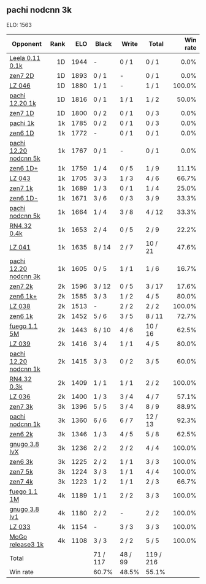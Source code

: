 ## pachi nodcnn 3k ##

ELO: 1563

Opponent | Rank | ELO | Black | Write | Total | Win rate
---------|-----:|----:|-------|-------|-------|-------:
[Leela 0.11 0.1k](Leela%200.11%200.1k.md) | 1D | 1944 | - | 0 / 1 | 0 / 1 | 0.0%
[zen7 2D](zen7%202D.md) | 1D | 1893 | 0 / 1 | - | 0 / 1 | 0.0%
[LZ 046](LZ%20046.md) | 1D | 1880 | 1 / 1 | - | 1 / 1 | 100.0%
[pachi 12.20 1k](pachi%2012.20%201k.md) | 1D | 1816 | 0 / 1 | 1 / 1 | 1 / 2 | 50.0%
[zen7 1D](zen7%201D.md) | 1D | 1800 | 0 / 2 | 0 / 1 | 0 / 3 | 0.0%
[pachi 1k](pachi%201k.md) | 1k | 1785 | 0 / 2 | 0 / 1 | 0 / 3 | 0.0%
[zen6 1D](zen6%201D.md) | 1k | 1772 | - | 0 / 1 | 0 / 1 | 0.0%
[pachi 12.20 nodcnn 5k](pachi%2012.20%20nodcnn%205k.md) | 1k | 1767 | 0 / 1 | - | 0 / 1 | 0.0%
[zen6 1D+](zen6%201D+.md) | 1k | 1759 | 1 / 4 | 0 / 5 | 1 / 9 | 11.1%
[LZ 043](LZ%20043.md) | 1k | 1705 | 3 / 3 | 1 / 3 | 4 / 6 | 66.7%
[zen7 1k](zen7%201k.md) | 1k | 1689 | 1 / 3 | 0 / 1 | 1 / 4 | 25.0%
[zen6 1D-](zen6%201D-.md) | 1k | 1671 | 3 / 6 | 0 / 3 | 3 / 9 | 33.3%
[pachi nodcnn 5k](pachi%20nodcnn%205k.md) | 1k | 1664 | 1 / 4 | 3 / 8 | 4 / 12 | 33.3%
[RN4.32 0.4k](RN4.32%200.4k.md) | 1k | 1653 | 2 / 4 | 0 / 5 | 2 / 9 | 22.2%
[LZ 041](LZ%20041.md) | 1k | 1635 | 8 / 14 | 2 / 7 | 10 / 21 | 47.6%
[pachi 12.20 nodcnn 3k](pachi%2012.20%20nodcnn%203k.md) | 1k | 1605 | 0 / 5 | 1 / 1 | 1 / 6 | 16.7%
[zen7 2k](zen7%202k.md) | 2k | 1596 | 3 / 12 | 0 / 5 | 3 / 17 | 17.6%
[zen6 1k+](zen6%201k+.md) | 2k | 1585 | 3 / 3 | 1 / 2 | 4 / 5 | 80.0%
[LZ 038](LZ%20038.md) | 2k | 1513 | - | 2 / 2 | 2 / 2 | 100.0%
[zen6 1k](zen6%201k.md) | 2k | 1452 | 5 / 6 | 3 / 5 | 8 / 11 | 72.7%
[fuego 1.1 5M](fuego%201.1%205M.md) | 2k | 1443 | 6 / 10 | 4 / 6 | 10 / 16 | 62.5%
[LZ 039](LZ%20039.md) | 2k | 1416 | 3 / 4 | 1 / 1 | 4 / 5 | 80.0%
[pachi 12.20 nodcnn 1k](pachi%2012.20%20nodcnn%201k.md) | 2k | 1415 | 3 / 3 | 0 / 2 | 3 / 5 | 60.0%
[RN4.32 0.3k](RN4.32%200.3k.md) | 2k | 1409 | 1 / 1 | 1 / 1 | 2 / 2 | 100.0%
[LZ 036](LZ%20036.md) | 2k | 1400 | 1 / 3 | 3 / 4 | 4 / 7 | 57.1%
[zen7 3k](zen7%203k.md) | 3k | 1396 | 5 / 5 | 3 / 4 | 8 / 9 | 88.9%
[pachi nodcnn 1k](pachi%20nodcnn%201k.md) | 3k | 1360 | 6 / 6 | 6 / 7 | 12 / 13 | 92.3%
[zen6 2k](zen6%202k.md) | 3k | 1346 | 1 / 3 | 4 / 5 | 5 / 8 | 62.5%
[gnugo 3.8 lvX](gnugo%203.8%20lvX.md) | 3k | 1236 | 2 / 2 | 2 / 2 | 4 / 4 | 100.0%
[zen6 3k](zen6%203k.md) | 3k | 1225 | 2 / 2 | 1 / 1 | 3 / 3 | 100.0%
[zen7 5k](zen7%205k.md) | 3k | 1224 | 3 / 3 | 1 / 1 | 4 / 4 | 100.0%
[zen7 4k](zen7%204k.md) | 3k | 1223 | 1 / 2 | 1 / 1 | 2 / 3 | 66.7%
[fuego 1.1 1M](fuego%201.1%201M.md) | 4k | 1189 | 1 / 1 | 2 / 2 | 3 / 3 | 100.0%
[gnugo 3.8 lv1](gnugo%203.8%20lv1.md) | 4k | 1180 | 2 / 2 | - | 2 / 2 | 100.0%
[LZ 033](LZ%20033.md) | 4k | 1154 | - | 3 / 3 | 3 / 3 | 100.0%
[MoGo release3 1k](MoGo%20release3%201k.md) | 4k | 1108 | 3 / 3 | 2 / 2 | 5 / 5 | 100.0%
Total | | | 71 / 117 | 48 / 99 | 119 / 216 | 
Win rate| | | 60.7% | 48.5% | 55.1% | 
